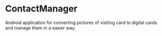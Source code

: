 # ContactManager
Android application for converting pictures of visiting card to digital cards and manage them in a easier way.
